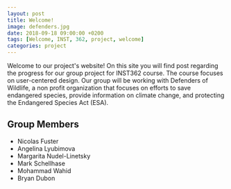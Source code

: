 ```yaml
---
layout: post
title: Welcome!
image: defenders.jpg
date: 2018-09-18 09:00:00 +0200
tags: [Welcome, INST, 362, project, welcome]
categories: project
---
```



Welcome to our project's website! On this site you will find post regarding the progress for our group project for INST362 course. The course focuses on user-centered design. Our group will be working with Defenders of Wildlife, a non profit organization that focuses on efforts to save endangered species, provide information on climate change, and protecting the Endangered Species Act (ESA). 

## Group Members
- Nicolas Fuster
- Angelina Lyubimova
- Margarita Nudel-Linetsky
- Mark Schellhase
- Mohammad Wahid
- Bryan Dubon
